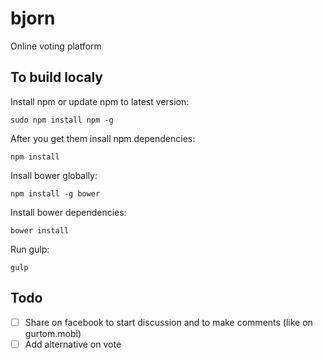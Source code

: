 # bjorn
Online voting platform

## To build localy

Install npm or update npm to latest version:

    sudo npm install npm -g

After you get them insall npm dependencies:
    
    npm install

Insall bower globally:

    npm install -g bower
     
Install bower dependencies:

    bower install

Run gulp:

    gulp

## Todo

- [ ] Share on facebook to start discussion and to make comments (like on gurtom.mobi)
- [ ] Add alternative on vote